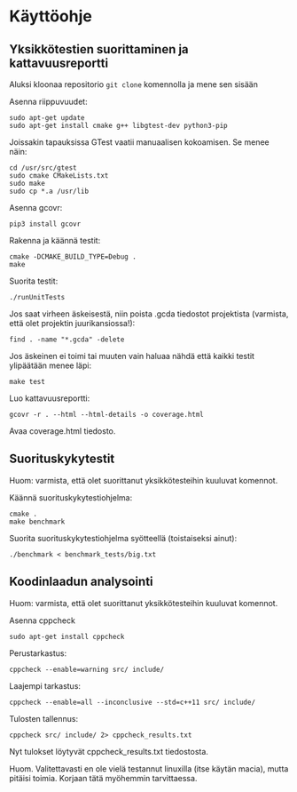 # Käyttöohje

## Yksikkötestien suorittaminen ja kattavuusreportti

Aluksi kloonaa repositorio `git clone` komennolla ja mene sen sisään

Asenna riippuvuudet:
```
sudo apt-get update
sudo apt-get install cmake g++ libgtest-dev python3-pip
```

Joissakin tapauksissa GTest vaatii manuaalisen kokoamisen. Se menee näin:
```
cd /usr/src/gtest
sudo cmake CMakeLists.txt
sudo make
sudo cp *.a /usr/lib
```

Asenna gcovr:
```
pip3 install gcovr
```

Rakenna ja käännä testit:
```
cmake -DCMAKE_BUILD_TYPE=Debug .
make
```

Suorita testit:
```
./runUnitTests
```

Jos saat virheen äskeisestä, niin poista .gcda tiedostot projektista (varmista, että olet projektin juurikansiossa!):
```
find . -name "*.gcda" -delete
```

Jos äskeinen ei toimi tai muuten vain haluaa nähdä että kaikki testit ylipäätään menee läpi:
```
make test
```

Luo kattavuusreportti:
```
gcovr -r . --html --html-details -o coverage.html
```

Avaa coverage.html tiedosto.

## Suorituskykytestit
Huom: varmista, että olet suorittanut yksikkötesteihin kuuluvat komennot.

Käännä suorituskykytestiohjelma:
```
cmake .
make benchmark
```

Suorita suorituskykytestiohjelma syötteellä (toistaiseksi ainut):
```
./benchmark < benchmark_tests/big.txt
```

## Koodinlaadun analysointi
Huom: varmista, että olet suorittanut yksikkötesteihin kuuluvat komennot.

Asenna cppcheck
```
sudo apt-get install cppcheck
```

Perustarkastus:
```
cppcheck --enable=warning src/ include/
```

Laajempi tarkastus:
```
cppcheck --enable=all --inconclusive --std=c++11 src/ include/
```

Tulosten tallennus:
```
cppcheck src/ include/ 2> cppcheck_results.txt
```

Nyt tulokset löytyvät cppcheck_results.txt tiedostosta.

Huom. Valitettavasti en ole vielä testannut linuxilla (itse käytän macia), mutta pitäisi toimia. Korjaan tätä myöhemmin tarvittaessa.
